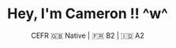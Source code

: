 <h1 align="center">
  Hey, I'm Cameron !! ^w^
</h1>
<p align="center">
  CEFR
  🇬🇧 Native | 🇫🇷 B2 | 🇮🇩 A2
</p>

